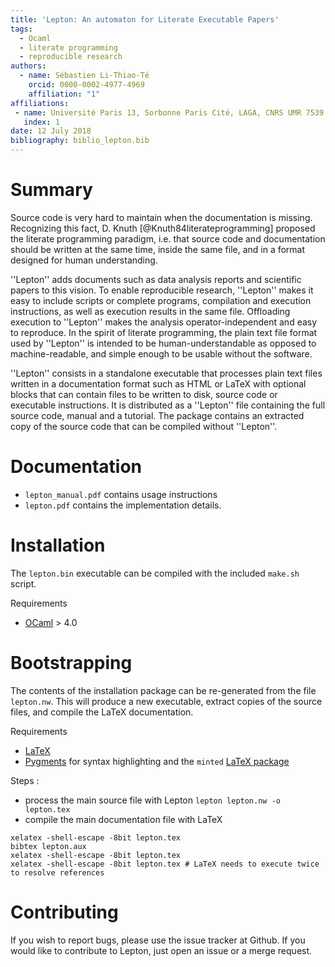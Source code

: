 ```yaml
---
title: 'Lepton: An automaton for Literate Executable Papers'
tags:
  - Ocaml
  - literate programming
  - reproducible research
authors:
  - name: Sébastien Li-Thiao-Té
    orcid: 0000-0002-4977-4969
    affiliation: "1" 
affiliations:
 - name: Université Paris 13, Sorbonne Paris Cité, LAGA, CNRS UMR 7539
   index: 1
date: 12 July 2018
bibliography: biblio_lepton.bib
---
```


# Summary

Source code is very hard to maintain when the documentation is missing. Recognizing
this fact, D. Knuth [@Knuth84literateprogramming] proposed the literate programming
paradigm, i.e. that source code and documentation should be written at the
same time, inside the same file, and in a format designed for human understanding.

''Lepton'' adds documents such as data analysis reports and scientific papers to this
vision. To enable reproducible research, ''Lepton'' makes it easy to include scripts
or complete programs, compilation and execution instructions, as well as execution
results in the same file. Offloading execution to ''Lepton'' makes the analysis
operator-independent and easy to reproduce. In the spirit of literate programming,
the plain text file format used by ''Lepton'' is intended to be human-understandable
as opposed to machine-readable, and simple enough to be usable without the software.

''Lepton'' consists in a standalone executable that processes plain text files
written in a documentation format such as HTML or LaTeX with optional blocks that
can contain files to be written to disk, source code or executable instructions.
It is distributed as a ''Lepton'' file containing the full source code, manual and a tutorial.
The package contains an extracted copy of the source code that can be compiled without ''Lepton''.

# Documentation
- `lepton_manual.pdf` contains usage instructions
- `lepton.pdf` contains the implementation details.

# Installation
The `lepton.bin` executable can be compiled with the included `make.sh` script. 

Requirements
- [OCaml](https://ocaml.org/docs/install.html) > 4.0

# Bootstrapping
The contents of the installation package can be re-generated from the file `lepton.nw`. This will produce a new executable, extract copies of the source files, and compile the LaTeX documentation.

Requirements
- [LaTeX](https://www.latex-project.org/get/)
- [Pygments](http://pygments.org/download/) for syntax highlighting and the `minted` [LaTeX package](https://ctan.org/pkg/minted?lang=en)

Steps :
- process the main source file with Lepton `lepton lepton.nw -o lepton.tex`
- compile the main documentation file with LaTeX

```
xelatex -shell-escape -8bit lepton.tex
bibtex lepton.aux
xelatex -shell-escape -8bit lepton.tex
xelatex -shell-escape -8bit lepton.tex # LaTeX needs to execute twice to resolve references
```

# Contributing
If you wish to report bugs, please use the issue tracker at Github. If you would like to contribute to Lepton, just open an issue or a merge request.
